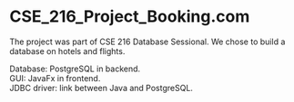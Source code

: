 # CSE_216_Project_Booking.com

The project was part of CSE 216 Database Sessional. We chose to build a database on hotels and flights.

Database: PostgreSQL in backend. <br>
GUI: JavaFx in frontend. <br>
JDBC driver: link between Java and PostgreSQL. <br>
